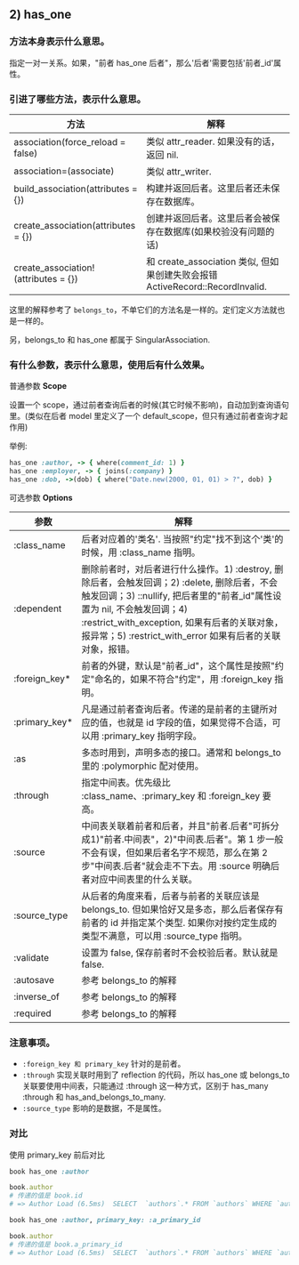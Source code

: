 ## 2) has_one

### 方法本身表示什么意思。

指定一对一关系。如果，"前者 has_one 后者"，那么'后者'需要包括'前者_id'属性。

### 引进了哪些方法，表示什么意思。

| 方法 | 解释 |
| -- | -- |
| association(force_reload = false) | 类似 attr_reader. 如果没有的话，返回 nil. |
| association=(associate) | 类似 attr_writer. |
| build_association(attributes = {}) | 构建并返回后者。这里后者还未保存在数据库。 |
| create_association(attributes = {}) | 创建并返回后者。这里后者会被保存在数据库(如果校验没有问题的话) |
| create_association!(attributes = {}) | 和 create_association 类似, 但如果创建失败会报错 ActiveRecord::RecordInvalid. |

这里的解释参考了 `belongs_to`，不单它们的方法名是一样的。定们定义方法就也是一样的。

另，belongs_to 和 has_one 都属于 SingularAssociation.

### 有什么参数，表示什么意思，使用后有什么效果。

普通参数 **Scope**

设置一个 scope，通过前者查询后者的时候(其它时候不影响)，自动加到查询语句里。(类似在后者 model 里定义了一个 default_scope，但只有通过前者查询才起作用)

举例:

```ruby
has_one :author, -> { where(comment_id: 1) }
has_one :employer, -> { joins(:company) }
has_one :dob, ->(dob) { where("Date.new(2000, 01, 01) > ?", dob) }
```

可选参数 **Options**

| 参数 | 解释 |
| -- | -- |
| :class_name | 后者对应着的'类名'. 当按照"约定"找不到这个'类'的时候，用 :class_name 指明。 |
| :dependent | 删除前者时，对后者进行什么操作。1) :destroy, 删除后者，会触发回调；2) :delete, 删除后者，不会触发回调；3) ::nullify, 把后者里的"前者_id"属性设置为 nil, 不会触发回调；4) :restrict_with_exception, 如果有后者的关联对象，报异常；5) :restrict_with_error 如果有后者的关联对象，报错。|
| :foreign_key* | 前者的外键，默认是"前者_id"，这个属性是按照"约定"命名的，如果不符合"约定"，用 :foreign_key 指明。 |
| :primary_key* | 凡是通过前者查询后者。传递的是前者的主键所对应的值，也就是 id 字段的值，如果觉得不合适，可以用 :primary_key 指明字段。 |
| :as | 多态时用到，声明多态的接口。通常和 belongs_to 里的 :polymorphic 配对使用。|
| :through | 指定中间表。优先级比 :class_name、:primary_key 和 :foreign_key 要高。|
| :source | 中间表关联着前者和后者，并且"前者.后者"可拆分成1)"前者.中间表"，2)"中间表.后者"。第 1 步一般不会有误，但如果后者名字不规范，那么在第 2 步"中间表.后者"就会走不下去。用 :source 明确后者对应中间表里的什么关联。|
| :source_type | 从后者的角度来看，后者与前者的关联应该是 belongs_to. 但如果恰好又是多态，那么后者保存有前者的 id 并指定某个类型. 如果你对按约定生成的类型不满意，可以用 :source_type 指明。|
| :validate | 设置为 false, 保存前者时不会校验后者。默认就是 false.|
| :autosave | 参考 belongs_to 的解释 |
| :inverse_of | 参考 belongs_to 的解释 |
| :required | 参考 belongs_to 的解释 |

### 注意事项。

- `:foreign_key 和 primary_key` 针对的是前者。
- `:through` 实现关联时用到了 reflection 的代码，所以 has_one 或 belongs_to 关联要使用中间表，只能通过 :through 这一种方式，区别于 has_many :through 和 has_and_belongs_to_many.
- `:source_type` 影响的是数据，不是属性。

### 对比

使用 primary_key 前后对比

```ruby
book has_one :author

book.author
# 传递的值是 book.id
# => Author Load (6.5ms)  SELECT  `authors`.* FROM `authors` WHERE `authors`.`book_id` = book.id LIMIT 1

book has_one :author, primary_key: :a_primary_id

book.author
# 传递的值是 book.a_primary_id
# => Author Load (6.5ms)  SELECT  `authors`.* FROM `authors` WHERE `authors`.`book_id` = book.a_primary_id LIMIT 1
```
